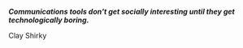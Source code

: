 _**Communications tools don't get socially interesting until they get technologically boring.**_

Clay Shirky